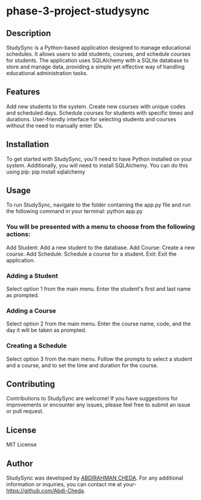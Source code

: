 # phase-3-project-studysync

## Description
StudySync is a Python-based application designed to manage educational schedules. It allows users to add students, courses, and schedule courses for students. The application uses SQLAlchemy with a SQLite database to store and manage data, providing a simple yet effective way of handling educational administration tasks.

## Features
Add new students to the system.
Create new courses with unique codes and scheduled days.
Schedule courses for students with specific times and durations.
User-friendly interface for selecting students and courses without the need to manually enter IDs.

## Installation
To get started with StudySync, you'll need to have Python installed on your system. Additionally, you will need to install SQLAlchemy. You can do this using pip:
pip install sqlalchemy

## Usage
To run StudySync, navigate to the folder containing the app.py file and run the following command in your terminal:
python app.py

### You will be presented with a menu to choose from the following actions:
Add Student: Add a new student to the database.
Add Course: Create a new course.
Add Schedule: Schedule a course for a student.
Exit: Exit the application.

### Adding a Student
Select option 1 from the main menu.
Enter the student's first and last name as prompted.
### Adding a Course
Select option 2 from the main menu.
Enter the course name, code, and the day it will be taken as prompted.
### Creating a Schedule
Select option 3 from the main menu.
Follow the prompts to select a student and a course, and to set the time and duration for the course.

## Contributing
Contributions to StudySync are welcome! If you have suggestions for improvements or encounter any issues, please feel free to submit an issue or pull request.

## License
MIT License

## Author
StudySync was developed by [ABDIRAHMAN CHEDA](https://github.com/Abdi-Cheda/phase-3-project-studysync.git). For any additional information or inquiries, you can contact me at your-https://github.com/Abdi-Cheda.